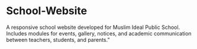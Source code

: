 # School-Website
A responsive school website developed for Muslim Ideal Public School. Includes modules for events, gallery, notices, and academic communication between teachers, students, and parents.”
